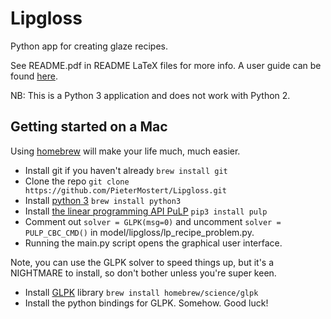 # Lipgloss
Python app for creating glaze recipes.

See README.pdf in README LaTeX files for more info. A user guide can be found [here](https://wiki.glazy.org/t/using-lipgloss/238).

NB: This is a Python 3 application and does not work with Python 2. 

## Getting started on a Mac

Using [homebrew](http://docs.brew.sh/Installation.html) will make your life much, much easier.

* Install git if you haven't already `brew install git`
* Clone the repo `git clone https://github.com/PieterMostert/Lipgloss.git`
* Install [python 3](https://www.python.org/downloads/) `brew install python3`
* Install [the linear programming API PuLP](https://github.com/coin-or/pulp) `pip3 install pulp`
* Comment out `solver = GLPK(msg=0)` and uncomment `solver = PULP_CBC_CMD()` in model/lipgloss/lp_recipe_problem.py. 
* Running the main.py script opens the graphical user interface. 

Note, you can use the GLPK solver to speed things up, but it's a NIGHTMARE to install, so don't bother unless you're super keen.
* Install [GLPK](https://www.gnu.org/software/glpk/) library `brew install homebrew/science/glpk`
* Install the python bindings for GLPK. Somehow. Good luck!
